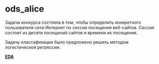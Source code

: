 # ods_alice
Задача конкурса состояла в том, чтобы определить конкретного пользователя сети Интернет по сессии посещения веб-сайтов. Сессия состоит из десяти посещений сайтов и времени их посещения.

Задачу классафикации было предложено решить методом логистической регрессии.

[**EDA**](https://colab.research.google.com/drive/1hjF61EmIPzVl4JD4ZceJFYPdmMAzBIgF?usp=sharing)